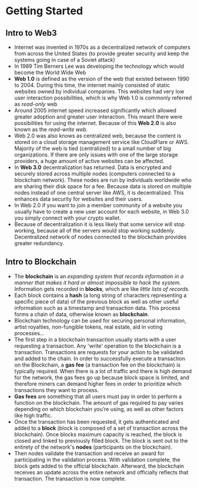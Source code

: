 # Getting Started

## Intro to Web3

* Internet was invented in 1970s as a decentralized network of computers from across the United States (to provide greater security and keep the systems going in case of a Soviet attack)
* In 1989 Tim Berners Lee was developing the technology which would become the World Wide Web
* **Web 1.0** is defined as the version of the web that existed between 1990 to 2004. During this time, the internet mainly consisted of static websites owned by individual companies. This websites had very low user interaction possibilities, which is why Web 1.0 is commonly referred as *read-only* web
* Around 2005 internet speed increased significantly which allowed greater adoption and greater user interaction. This meant there were possibilities for using the internet. Because of this **Web 2.0** is also known as  the *read-write web*.
* Web 2.0 was also knows as centralized web, because the content is stored on a cloud storage management service like CloudFlare or AWS. Majority of the web is tied (centralized) to a small number of big organizations. If there are only issues with one of the large storage providers, a huge amount of active websites can be affected.
* In **Web 3.0** decentralization has returned. Data is encrypted and securely stored across multiple nodes (computers connected to a blockchain network). These nodes are run by individuals worldwide who are sharing their disk space for a fee. Because data is stored on multiple nodes instead of one central server like AWS, it is decentralized. This enhances data security for websites and their users.
* In Web 2.0 if you want to join a member community of a website you usually have to create a new user account for each website, in Web 3.0 you simply connect with your crypto wallet.
* Because of decentralization it is less likely that some service will stop working, because all of the servers would stop working suddenly. Decentralized network of nodes connected to the blockchain provides greater redundancy.

## Intro to Blockchain

* The **blockchain** is an *expanding system that records information in a manner that makes it hard or almost impossible to hack the system*. Information gets recorded in **blocks**, which are like *little lists of records*.
* Each block contains a **hash** (a long string of characters representing a specific piece of data) of the previous block as well as other useful information such as a timestamp and transaction data. This process forms a chain of data, otherwise known as **blockchain**.
* Blockchain technology can be used for securing personal information, artist royalties, non-fungible tokens, real estate, aid in voting processes...
* The first step in a blockchain transaction usually starts with a user requesting a transaction. Any 'write' operation to the blockchain is a transaction. Transactions are requests for your action to be validated and added to the chain. In order to successfully execute a transaction on the Blockchain, a **gas fee** (a transaction fee on the blockchain) is typically required. When there is a lot of traffic and there is high demand for the network, the gas fees go up because block space is limited, and therefore miners can demand higher fees in order to prioritize which transactions they want to process.
* **Gas fees** are something that all users must pay in order to perform a function on the blockchain. The amount of gas required to pay varies depending on which blockchain you’re using, as well as other factors like high traffic.
* Once the transaction has been requested, it gets authenticated and added to a **block** (block is composed of a set of transaction across the blockchain). Once blocks maximum capacity is reached, the block is closed and linked to previously filled block. The block is sent out to the entirety of the network's **nodes** (participants on the blockchain).
* Then nodes validate the transaction and receive an award for participating in the validation process. With validation complete, the block gets added to the official blockchain. Afterward, the blockchain receives an update across the entire network and officially reflects that transaction. The transaction is now complete.